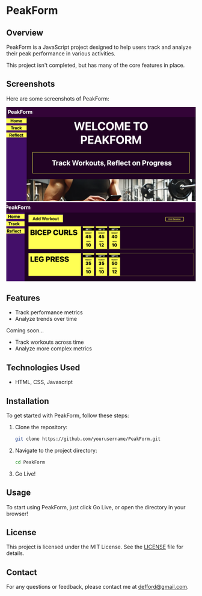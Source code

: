 # PeakForm

## Overview
PeakForm is a JavaScript project designed to help users track and analyze their peak performance in various activities. 

This project isn't completed, but has many of the core features in place.

## Screenshots

Here are some screenshots of PeakForm:

![Dashboard](PFHome.png)
![Trends](PFTrack.png)


## Features
- Track performance metrics
- Analyze trends over time

Coming soon...
- Track workouts across time
- Analyze more complex metrics

## Technologies Used
- HTML, CSS, Javascript

## Installation
To get started with PeakForm, follow these steps:

1. Clone the repository:
    ```bash
    git clone https://github.com/yourusername/PeakForm.git
    ```
2. Navigate to the project directory:
    ```bash
    cd PeakForm
    ```
3. Go Live!

## Usage
To start using PeakForm, just click Go Live, or open the directory in your browser!

## License
This project is licensed under the MIT License. See the [LICENSE](LICENSE) file for details.

## Contact
For any questions or feedback, please contact me at [defford@gmail.com](mailto:defford@gmail.com).
